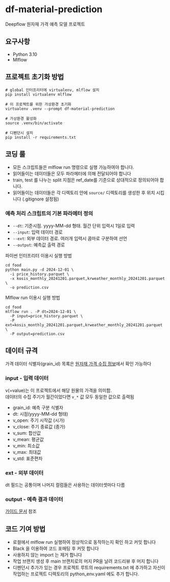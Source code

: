 # df-material-prediction

Deepflow 원자재 가격 예측 모델 프로젝트

## 요구사항

- Python 3.10
- Mlflow

## 프로젝트 초기화 방법

```
# global 인터프리터에 virtualenv, mlflow 설치
pip install virtualenv mlflow

# 이 프로젝트를 위한 가상환경 초기화
virtualenv .venv --prompt df-material-prediction

# 가상환경 활성화
source .venv/bin/activate

# 디펜던시 설치
pip install -r requirements.txt
```

## 코딩 룰

- 모든 스크립트들은 mlflow run 명령으로 실행 가능하여야 합니다.
- 읽어들이는 데이터들은 모두 파라메터에 의해 전달되어야 합니다
- train, test 를 나누는 split 지점은 ref_date를 기준으로 상대적으로 정의되어야 합니다.
- 읽어들이는 데이터들은 각 디렉토리 안에 `source/` 디렉토리를 생성한 후 위치 시킵니다 (.gitignore 설정됨)

### 예측 처리 스크립트의 기본 파라메터 정의

- `--dt`: 기준시점. yyyy-MM-dd 형태. 월간 단위 입력시 1일로 입력
- `--input`: 입력 데이터 경로
- `--ext`: 외부 데이터 경로. 여러개 입력시 콤마로 구분하여 선언
- `--output`: 예측값 출력 경로

파이썬 인터프리터 이용시 실행 방법

```shell
cd food
python main.py -d 2024-12-01 \
  -i price_history.parquet \
  -x kosis_monthly_20241201.parquet,krweather_monthly_20241201.parquet \
  -o prediction.csv 
```

Mlflow run 이용시 실행 방법

```shell
cd food
mlflow run . -P dt=2024-12-01 \
  -P input=price_history.parquet \
  -P ext=kosis_monthly_20241201.parquet,krweather_monthly_20241201.parquet \
  -P output=prediction.csv 
```

## 데이터 규격

가격 데이터 식별자(grain_id) 목록은
[원자재 가격 수집 정보](https://docs.google.com/spreadsheets/d/1qnfH9_XJ2fgVKI8OayiOXnExvzFqzXkkYQGiJGAoFRk/edit?usp=sharing)에서 확인 가능하다

### input - 입력 데이터

v(=value)는 이 프로젝트에서 해당 원물의 가격을 의미함.  
데이터의 수집 주기가 월간이었다면 `v_*` 값 모두 동일한 값으로 출력됨

- grain_id: 예측 구분 식별자
- dt: 시점(yyyy-MM-dd 형태)
- v_open: 주기 시작값 (시가)
- v_close: 주기 종료값 (종가)
- v_sum: 합산값
- v_mean: 평균값
- v_min: 최소값
- v_max: 최대값
- v_std: 표준편차

### ext - 외부 데이터

dt 필드는 공통이며 나머지 컬럼들은 사용하는 데이터셋마다 다름

### output - 예측 결과 데이터

[가이드 문서](https://impactive-ai.notion.site/Deepflow-Forecast-14a5aced1ed38059ba11cb6d0bf53432?pvs=4) 참조

## 코드 기여 방법

- 로컬에서 mlflow run 실행하여 정상적으로 동작하는지 확인 하고 커밋 합니다
- Black 을 이용하여 코드 포매팅 후 커밋 합니다
- 사용하지 않는 import 는 제거 합니다
- 작업 브랜치 생성 후 main 브랜치로의 머지 PR을 날려 코드리뷰 후 머지 합니다
- 디펜던시 추가가 있는 경우 프로젝트 루트의 requirements.txt 에 추가하고 자신이 작업하는 프로젝트 디렉토리의 python_env.yaml 에도 추가 합니다.
